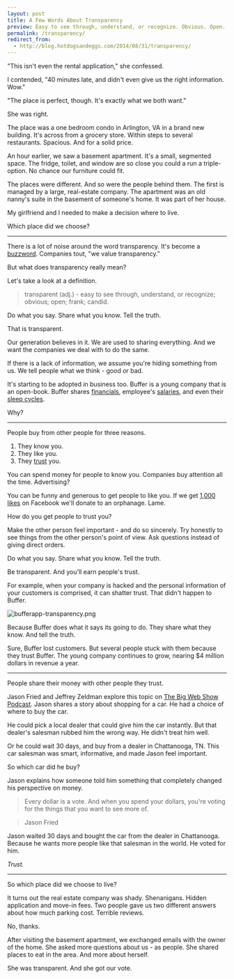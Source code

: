 ```yaml
---
layout: post
title: A Few Words About Transparency
preview: Easy to see through, understand, or recognize. Obvious. Open. 
permalink: /transparency/
redirect_from:
  - http://blog.hotdogsandeggs.com/2014/08/31/transparency/
---
```


"This isn't even the rental application," she confessed.  

I contended, "40 minutes late, and didn't even give us the right information. Wow." 

"The place is perfect, though. It's exactly what we both want." 

She was right.  

The place was a one bedroom condo in Arlington, VA in a brand new building. It's across from a grocery store. Within steps to several restaurants. Spacious. And for a solid price. 

An hour earlier, we saw a basement apartment. It's a small, segmented space. The fridge, toilet, and window are so close you could a run a triple-option. No chance our furniture could fit. 

The places were different. And so were the people behind them. The first is managed by a large, real-estate company. The apartment was an old nanny's suite in the basement of someone's home. It was part of her house. 

My girlfriend and I needed to make a decision where to live.  

Which place did we choose? 

* * * 

There is a lot of noise around the word transparency. It's become a [buzzword](http://adage.com/article/the-media-guy/media-marketing-buzzwords-die/294521/). Companies tout, "we value transparency." 

But what does transparency really mean? 

Let's take a look at a definition. 

> transparent (adj.) -  easy to see through, understand, or recognize; obvious; open; frank; candid. 

Do what you say. Share what you know. Tell the truth. 

That is transparent. 

Our generation believes in it. We are used to sharing everything. And we want the companies we deal with to do the same. 

If there is a lack of information, we assume you're hiding something from us. We tell people what we think - good or bad. 

It's starting to be adopted in business too. Buffer is a young company that is an open-book. Buffer shares [financials](https://buffer.baremetrics.io/dashboard), employee's [salaries](http://open.bufferapp.com/introducing-open-salaries-at-buffer-including-our-transparent-formula-and-all-individual-salaries/), and even their [sleep cycles](http://b.fastcompany.net/multisite_files/fastcompany/inline/2013/05/3009585-inline-inline-1-7-slightly-crazy-ways-to-build-a-happy-productive-and-transparent-company.jpg). 

Why? 

* * * 

People buy from other people for three reasons. 

1. They know you. 
2. They like you. 
3. They <u>trust</u> you.

You can spend money for people to know you. Companies buy attention all the time. Advertising? 

You can be funny and generous to get people to like you. If we get [1,000 likes](http://www.slideshare.net/bradfrostweb/death-to-bullshit/67) on Facebook we'll donate to an orphanage. Lame. 

How do you get people to trust you? 

Make the other person feel important - and do so sincerely. Try honestly to see things from the other person's point of view. Ask questions instead of giving direct orders. 

Do what you say. Share what you know. Tell the truth. 

Be transparent. And you'll earn people's trust. 

For example, when your company is hacked and the personal information of your customers is comprised, it can shatter trust. That didn't happen to Buffer. 

![bufferapp-transparency.png](https://draftin.com:443/images/20240?token=zZuphi4EVlUOd0QS1a2aJoRnBpzRAeyT4RvQfPN8Z-8YYktOAPiCpRCIAwr17qFz_lWud6hgM0Vzr06ToEtj7qg) 

Because Buffer does what it says its going to do. They share what they know. And tell the truth. 

Sure, Buffer lost customers. But several people stuck with them because they trust Buffer. The young company continues to grow, nearing $4 million dollars in revenue a year. 

* * * 

People share their money with other people they trust. 

Jason Fried and Jeffrey Zeldman explore this topic on [The Big Web Show Podcast](http://www.muleradio.net/thebigwebshow/106/). Jason shares a story about shopping for a car. He had a choice of where to buy the car. 

He could pick a local dealer that could give him the car instantly. But that dealer's salesman rubbed him the wrong way. He didn't treat him well. 

Or he could wait 30 days, and buy from a dealer in Chattanooga, TN. This car salesman was smart, informative, and made Jason feel important. 

So which car did he buy? 

Jason explains how someone told him something that completely changed his perspective on money. 

> Every dollar is a vote. And when you spend your dollars, you're voting for the things that you want to see more of. 

> Jason Fried

Jason waited 30 days and bought the car from the dealer in Chattanooga. Because he wants more people like that salesman in the world. He voted for him. 

*Trust.*

* * * 

So which place did we choose to live? 

It turns out the real estate company was shady. Shenanigans. Hidden application and move-in fees. Two people gave us two different answers about how much parking cost. Terrible reviews. 

No, thanks. 

After visiting the basement apartment, we exchanged emails with the owner of the home. She asked more questions about us - as people. She shared places to eat in the area. And more about herself. 

She was transparent. And she got our vote. 
